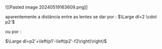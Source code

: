 ![[Pasted image 20240519163609.png]]

aparentemente a distãncia entre as lentes se dar por :
$\Large dl=2 \cdot p2'$

ou por :

$\Large dl=p2'+\left(p1'-\left(p2'-f2\right)\right)$
